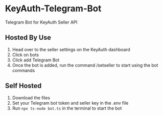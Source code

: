# KeyAuth-Telegram-Bot
Telegram Bot for KeyAuth Seller API

## Hosted By Use
1. Head over to the seller settings on the KeyAuth dashboard
2. Click on bots
3. Click add Telegram Bot
4. Once the bot is added, run the command /setseller <sellerkey> to start using the bot commands


## Self Hosted
1. Download the files
2. Set your Telegram bot token and seller key in the .env file
3. Run ```npx ts-node bot.ts``` in the terminal to start the bot
   

